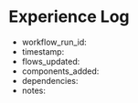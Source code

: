 # Experience Log

- workflow_run_id:
- timestamp:
- flows_updated:
- components_added:
- dependencies:
- notes:
